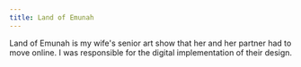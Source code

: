 ```yaml
---
title: Land of Emunah
---
```


Land of Emunah is my wife's senior art show that her and her partner had to move online. I was responsible for the digital implementation of their design.
